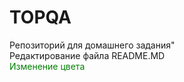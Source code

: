 # TOPQA
Репозиторий для домашнего задания"<br>
Редактирование файла README.MD<br>
<font color=green>Изменение цвета</font>
